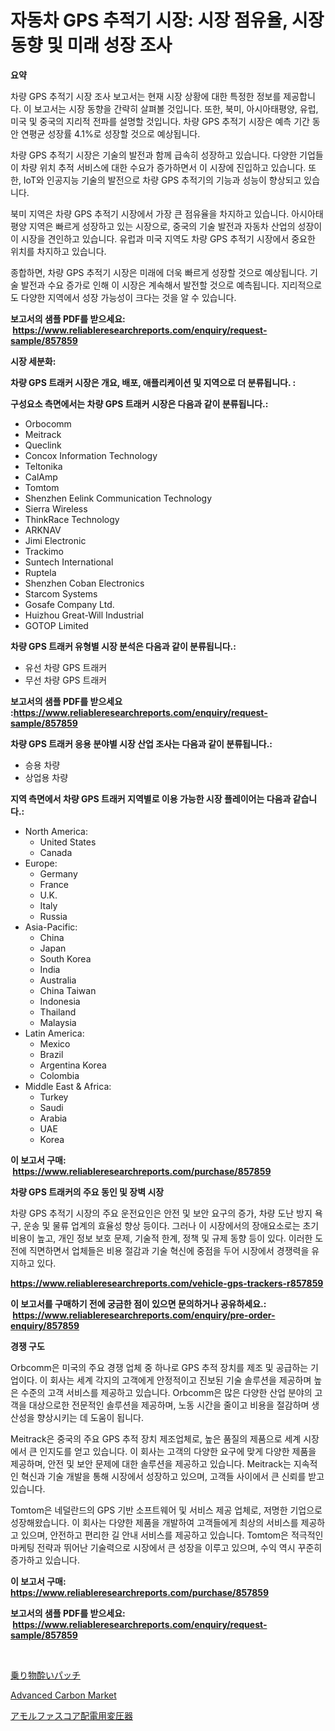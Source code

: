 <p><h1>자동차 GPS 추적기 시장: 시장 점유율, 시장 동향 및 미래 성장 조사</h1></p><p><strong>요약</strong></p>
<p><p>차량 GPS 추적기 시장 조사 보고서는 현재 시장 상황에 대한 특정한 정보를 제공합니다. 이 보고서는 시장 동향을 간략히 살펴볼 것입니다. 또한, 북미, 아시아태평양, 유럽, 미국 및 중국의 지리적 전파를 설명할 것입니다. 차량 GPS 추적기 시장은 예측 기간 동안 연평균 성장률 4.1%로 성장할 것으로 예상됩니다.</p><p>차량 GPS 추적기 시장은 기술의 발전과 함께 급속히 성장하고 있습니다. 다양한 기업들이 차량 위치 추적 서비스에 대한 수요가 증가하면서 이 시장에 진입하고 있습니다. 또한, IoT와 인공지능 기술의 발전으로 차량 GPS 추적기의 기능과 성능이 향상되고 있습니다.</p><p>북미 지역은 차량 GPS 추적기 시장에서 가장 큰 점유율을 차지하고 있습니다. 아시아태평양 지역은 빠르게 성장하고 있는 시장으로, 중국의 기술 발전과 자동차 산업의 성장이 이 시장을 견인하고 있습니다. 유럽과 미국 지역도 차량 GPS 추적기 시장에서 중요한 위치를 차지하고 있습니다.</p><p>종합하면, 차량 GPS 추적기 시장은 미래에 더욱 빠르게 성장할 것으로 예상됩니다. 기술 발전과 수요 증가로 인해 이 시장은 계속해서 발전할 것으로 예측됩니다. 지리적으로도 다양한 지역에서 성장 가능성이 크다는 것을 알 수 있습니다.</p></p>
<p><strong>보고서의 샘플 PDF를 받으세요: &nbsp;<a href="https://www.reliableresearchreports.com/enquiry/request-sample/857859">https://www.reliableresearchreports.com/enquiry/request-sample/857859</a></strong></p>
<p><strong>시장 세분화:</strong></p>
<p><strong> 차량 GPS 트래커 시장은 개요, 배포, 애플리케이션 및 지역으로 더 분류됩니다. :</strong></p>
<p><strong>구성요소 측면에서는 차량 GPS 트래커 시장은 다음과 같이 분류됩니다.:</strong></p>
<p><ul><li>Orbocomm</li><li>Meitrack</li><li>Queclink</li><li>Concox Information Technology</li><li>Teltonika</li><li>CalAmp</li><li>Tomtom</li><li>Shenzhen Eelink Communication Technology</li><li>Sierra Wireless</li><li>ThinkRace Technology</li><li>ARKNAV</li><li>Jimi Electronic</li><li>Trackimo</li><li>Suntech International</li><li>Ruptela</li><li>Shenzhen Coban Electronics</li><li>Starcom Systems</li><li>Gosafe Company Ltd.</li><li>Huizhou Great-Will Industrial</li><li>GOTOP Limited</li></ul></p>
<p><strong> 차량 GPS 트래커 유형별 시장 분석은 다음과 같이 분류됩니다.:</strong></p>
<p><ul><li>유선 차량 GPS 트래커</li><li>무선 차량 GPS 트래커</li></ul></p>
<p><strong>보고서의 샘플 PDF를 받으세요 :<a href="https://www.reliableresearchreports.com/enquiry/request-sample/857859">https://www.reliableresearchreports.com/enquiry/request-sample/857859</a></strong></p>
<p><strong> 차량 GPS 트래커 응용 분야별 시장 산업 조사는 다음과 같이 분류됩니다.:</strong></p>
<p><ul><li>승용 차량</li><li>상업용 차량</li></ul></p>
<p><strong>지역 측면에서 차량 GPS 트래커 지역별로 이용 가능한 시장 플레이어는 다음과 같습니다.:</strong></p>
<p><ul>
    <li>
        North America:
        <ul>
            <li>United States</li>
            <li>Canada</li>
        </ul>
    </li>
    <li>
        Europe:
        <ul>
            <li>Germany</li>
            <li>France</li>
            <li>U.K.</li>
            <li>Italy</li>
            <li>Russia</li>
        </ul>
    </li>
    <li>
        Asia-Pacific:
        <ul>
            <li>China</li>
            <li>Japan</li>
            <li>South Korea</li>
            <li>India</li>
            <li>Australia</li>
            <li>China Taiwan</li>
            <li>Indonesia</li>
            <li>Thailand</li>
            <li>Malaysia</li>
        </ul>
    </li>
    <li>
        Latin America:
        <ul>
            <li>Mexico</li>
            <li>Brazil</li>
            <li>Argentina Korea</li>
            <li>Colombia</li>
        </ul>
    </li>
    <li>
        Middle East & Africa:
        <ul>
            <li>Turkey</li>
            <li>Saudi</li>
            <li>Arabia</li>
            <li>UAE</li>
            <li>Korea</li>
        </ul>
    </li>
    </ul></p>
<p><strong>이 보고서 구매: &nbsp;<a href="https://www.reliableresearchreports.com/purchase/857859">https://www.reliableresearchreports.com/purchase/857859</a></strong></p>
<p><strong>차량 GPS 트래커의 주요 동인 및 장벽 시장</strong></p>
<p><p>차량 GPS 추적기 시장의 주요 운전요인은 안전 및 보안 요구의 증가, 차량 도난 방지 욕구, 운송 및 물류 업계의 효율성 향상 등이다. 그러나 이 시장에서의 장애요소로는 초기 비용이 높고, 개인 정보 보호 문제, 기술적 한계, 정책 및 규제 동향 등이 있다. 이러한 도전에 직면하면서 업체들은 비용 절감과 기술 혁신에 중점을 두어 시장에서 경쟁력을 유지하고 있다.</p></p>
<p><strong><a href="https://www.reliableresearchreports.com/vehicle-gps-trackers-r857859">https://www.reliableresearchreports.com/vehicle-gps-trackers-r857859</a></strong></p>
<p><strong>이 보고서를 구매하기 전에 궁금한 점이 있으면 문의하거나 공유하세요.: &nbsp;<a href="https://www.reliableresearchreports.com/enquiry/pre-order-enquiry/857859">https://www.reliableresearchreports.com/enquiry/pre-order-enquiry/857859</a></strong></p>
<p><strong>경쟁 구도</strong></p>
<p><p>Orbcomm은 미국의 주요 경쟁 업체 중 하나로 GPS 추적 장치를 제조 및 공급하는 기업이다. 이 회사는 세계 각지의 고객에게 안정적이고 진보된 기술 솔루션을 제공하며 높은 수준의 고객 서비스를 제공하고 있습니다. Orbcomm은 많은 다양한 산업 분야의 고객을 대상으로한 전문적인 솔루션을 제공하며, 노동 시간을 줄이고 비용을 절감하며 생산성을 향상시키는 데 도움이 됩니다. </p><p>Meitrack은 중국의 주요 GPS 추적 장치 제조업체로, 높은 품질의 제품으로 세계 시장에서 큰 인지도를 얻고 있습니다. 이 회사는 고객의 다양한 요구에 맞게 다양한 제품을 제공하며, 안전 및 보안 문제에 대한 솔루션을 제공하고 있습니다. Meitrack는 지속적인 혁신과 기술 개발을 통해 시장에서 성장하고 있으며, 고객들 사이에서 큰 신뢰를 받고 있습니다.</p><p>Tomtom은 네덜란드의 GPS 기반 소프트웨어 및 서비스 제공 업체로, 저명한 기업으로 성장해왔습니다. 이 회사는 다양한 제품을 개발하여 고객들에게 최상의 서비스를 제공하고 있으며, 안전하고 편리한 길 안내 서비스를 제공하고 있습니다. Tomtom은 적극적인 마케팅 전략과 뛰어난 기술력으로 시장에서 큰 성장을 이루고 있으며, 수익 역시 꾸준히 증가하고 있습니다.</p></p>
<p><strong>이 보고서 구매: &nbsp; <a href="https://www.reliableresearchreports.com/purchase/857859">https://www.reliableresearchreports.com/purchase/857859</a></strong></p>
<p><strong>보고서의 샘플 PDF를 받으세요: &nbsp;<a href="https://www.reliableresearchreports.com/enquiry/request-sample/857859">https://www.reliableresearchreports.com/enquiry/request-sample/857859</a></strong><strong></strong></p>
<p>&nbsp;</p>
<p><p><a href="https://medium.com/@lilliandach1969/%E9%81%8B%E5%8B%95%E9%85%94%E3%81%84%E3%83%91%E3%83%83%E3%83%81%E5%B8%82%E5%A0%B4%E3%81%AE%E8%A6%8F%E6%A8%A1%E3%81%AF-%E4%B8%96%E7%95%8C%E3%81%AE%E6%A5%AD%E7%95%8C%E3%81%AB%E3%81%8A%E3%81%91%E3%82%8B%E6%9C%80%E9%81%A9%E3%81%AA%E3%83%9E%E3%83%BC%E3%82%B1%E3%83%86%E3%82%A3%E3%83%B3%E3%82%B0%E3%83%81%E3%83%A3%E3%83%8D%E3%83%AB%E3%82%92%E6%98%8E%E3%82%89%E3%81%8B%E3%81%AB%E3%81%97%E3%81%A6%E3%81%84%E3%81%BE%E3%81%99-f6840639fda7">乗り物酔いパッチ</a></p><p><a href="https://butternut-bug-553.notion.site/Advanced-Carbon-Market-Size-Global-Industry-Overview-Market-Segmentation-and-Forecast-2024-to-203-841a01ea9dee49d5b238f04a1bca64ca">Advanced Carbon Market</a></p><p><a href="https://medium.com/@jacobkelly525/%E3%82%A2%E3%83%A2%E3%83%AB%E3%83%95%E3%82%A1%E3%82%B9%E3%82%B3%E3%82%A2%E5%88%86%E9%85%8D%E3%83%88%E3%83%A9%E3%83%B3%E3%82%B9%E3%83%95%E3%82%A9%E3%83%BC%E3%83%9E%E3%83%BC%E5%B8%82%E5%A0%B4%E3%83%AC%E3%83%9D%E3%83%BC%E3%83%88%E3%81%AF-%E3%81%93%E3%81%AE%E5%B8%82%E5%A0%B4%E3%81%AE%E6%9C%80%E6%96%B0%E3%81%AE%E3%83%88%E3%83%AC%E3%83%B3%E3%83%89%E3%81%A8%E6%88%90%E9%95%B7%E6%A9%9F%E4%BC%9A%E3%82%92%E6%98%8E%E3%82%89%E3%81%8B%E3%81%AB%E3%81%97%E3%81%A6%E3%81%84%E3%81%BE%E3%81%99-58094a5228a2">アモルファスコア配電用変圧器</a></p></p>